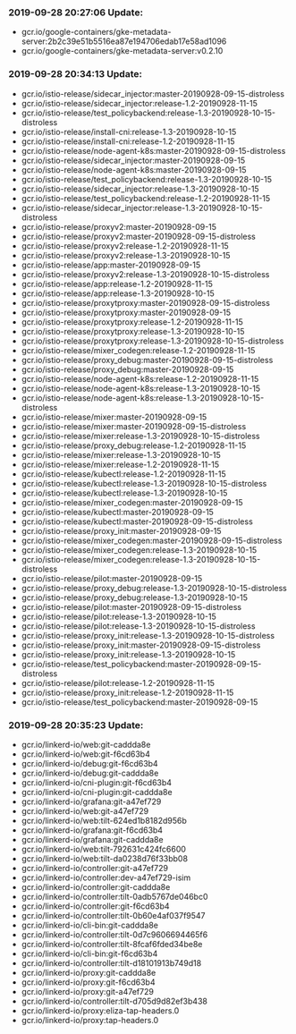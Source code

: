 ### 2019-09-28 20:27:06 Update:

- gcr.io/google-containers/gke-metadata-server:2b2c39e51b5516ea87e194706edab17e58ad1096
- gcr.io/google-containers/gke-metadata-server:v0.2.10
### 2019-09-28 20:34:13 Update:

- gcr.io/istio-release/sidecar_injector:master-20190928-09-15-distroless
- gcr.io/istio-release/sidecar_injector:release-1.2-20190928-11-15
- gcr.io/istio-release/test_policybackend:release-1.3-20190928-10-15-distroless
- gcr.io/istio-release/install-cni:release-1.3-20190928-10-15
- gcr.io/istio-release/install-cni:release-1.2-20190928-11-15
- gcr.io/istio-release/node-agent-k8s:master-20190928-09-15-distroless
- gcr.io/istio-release/sidecar_injector:master-20190928-09-15
- gcr.io/istio-release/node-agent-k8s:master-20190928-09-15
- gcr.io/istio-release/test_policybackend:release-1.3-20190928-10-15
- gcr.io/istio-release/sidecar_injector:release-1.3-20190928-10-15
- gcr.io/istio-release/test_policybackend:release-1.2-20190928-11-15
- gcr.io/istio-release/sidecar_injector:release-1.3-20190928-10-15-distroless
- gcr.io/istio-release/proxyv2:master-20190928-09-15
- gcr.io/istio-release/proxyv2:master-20190928-09-15-distroless
- gcr.io/istio-release/proxyv2:release-1.2-20190928-11-15
- gcr.io/istio-release/proxyv2:release-1.3-20190928-10-15
- gcr.io/istio-release/app:master-20190928-09-15
- gcr.io/istio-release/proxyv2:release-1.3-20190928-10-15-distroless
- gcr.io/istio-release/app:release-1.2-20190928-11-15
- gcr.io/istio-release/app:release-1.3-20190928-10-15
- gcr.io/istio-release/proxytproxy:master-20190928-09-15-distroless
- gcr.io/istio-release/proxytproxy:master-20190928-09-15
- gcr.io/istio-release/proxytproxy:release-1.2-20190928-11-15
- gcr.io/istio-release/proxytproxy:release-1.3-20190928-10-15
- gcr.io/istio-release/proxytproxy:release-1.3-20190928-10-15-distroless
- gcr.io/istio-release/mixer_codegen:release-1.2-20190928-11-15
- gcr.io/istio-release/proxy_debug:master-20190928-09-15-distroless
- gcr.io/istio-release/proxy_debug:master-20190928-09-15
- gcr.io/istio-release/node-agent-k8s:release-1.2-20190928-11-15
- gcr.io/istio-release/node-agent-k8s:release-1.3-20190928-10-15
- gcr.io/istio-release/node-agent-k8s:release-1.3-20190928-10-15-distroless
- gcr.io/istio-release/mixer:master-20190928-09-15
- gcr.io/istio-release/mixer:master-20190928-09-15-distroless
- gcr.io/istio-release/mixer:release-1.3-20190928-10-15-distroless
- gcr.io/istio-release/proxy_debug:release-1.2-20190928-11-15
- gcr.io/istio-release/mixer:release-1.3-20190928-10-15
- gcr.io/istio-release/mixer:release-1.2-20190928-11-15
- gcr.io/istio-release/kubectl:release-1.2-20190928-11-15
- gcr.io/istio-release/kubectl:release-1.3-20190928-10-15-distroless
- gcr.io/istio-release/kubectl:release-1.3-20190928-10-15
- gcr.io/istio-release/mixer_codegen:master-20190928-09-15
- gcr.io/istio-release/kubectl:master-20190928-09-15
- gcr.io/istio-release/kubectl:master-20190928-09-15-distroless
- gcr.io/istio-release/proxy_init:master-20190928-09-15
- gcr.io/istio-release/mixer_codegen:master-20190928-09-15-distroless
- gcr.io/istio-release/mixer_codegen:release-1.3-20190928-10-15
- gcr.io/istio-release/mixer_codegen:release-1.3-20190928-10-15-distroless
- gcr.io/istio-release/pilot:master-20190928-09-15
- gcr.io/istio-release/proxy_debug:release-1.3-20190928-10-15-distroless
- gcr.io/istio-release/proxy_debug:release-1.3-20190928-10-15
- gcr.io/istio-release/pilot:master-20190928-09-15-distroless
- gcr.io/istio-release/pilot:release-1.3-20190928-10-15
- gcr.io/istio-release/pilot:release-1.3-20190928-10-15-distroless
- gcr.io/istio-release/proxy_init:release-1.3-20190928-10-15-distroless
- gcr.io/istio-release/proxy_init:master-20190928-09-15-distroless
- gcr.io/istio-release/proxy_init:release-1.3-20190928-10-15
- gcr.io/istio-release/test_policybackend:master-20190928-09-15-distroless
- gcr.io/istio-release/pilot:release-1.2-20190928-11-15
- gcr.io/istio-release/proxy_init:release-1.2-20190928-11-15
- gcr.io/istio-release/test_policybackend:master-20190928-09-15
### 2019-09-28 20:35:23 Update:

- gcr.io/linkerd-io/web:git-caddda8e
- gcr.io/linkerd-io/web:git-f6cd63b4
- gcr.io/linkerd-io/debug:git-f6cd63b4
- gcr.io/linkerd-io/debug:git-caddda8e
- gcr.io/linkerd-io/cni-plugin:git-f6cd63b4
- gcr.io/linkerd-io/cni-plugin:git-caddda8e
- gcr.io/linkerd-io/grafana:git-a47ef729
- gcr.io/linkerd-io/web:git-a47ef729
- gcr.io/linkerd-io/web:tilt-624ed1b8182d956b
- gcr.io/linkerd-io/grafana:git-f6cd63b4
- gcr.io/linkerd-io/grafana:git-caddda8e
- gcr.io/linkerd-io/web:tilt-792631c424fc6600
- gcr.io/linkerd-io/web:tilt-da0238d76f33bb08
- gcr.io/linkerd-io/controller:git-a47ef729
- gcr.io/linkerd-io/controller:dev-a47ef729-isim
- gcr.io/linkerd-io/controller:git-caddda8e
- gcr.io/linkerd-io/controller:tilt-0adb5767de046bc0
- gcr.io/linkerd-io/controller:git-f6cd63b4
- gcr.io/linkerd-io/controller:tilt-0b60e4af037f9547
- gcr.io/linkerd-io/cli-bin:git-caddda8e
- gcr.io/linkerd-io/controller:tilt-0d7c9606694465f6
- gcr.io/linkerd-io/controller:tilt-8fcaf6fded34be8e
- gcr.io/linkerd-io/cli-bin:git-f6cd63b4
- gcr.io/linkerd-io/controller:tilt-d18101913b749d18
- gcr.io/linkerd-io/proxy:git-caddda8e
- gcr.io/linkerd-io/proxy:git-f6cd63b4
- gcr.io/linkerd-io/proxy:git-a47ef729
- gcr.io/linkerd-io/controller:tilt-d705d9d82ef3b438
- gcr.io/linkerd-io/proxy:eliza-tap-headers.0
- gcr.io/linkerd-io/proxy:tap-headers.0
